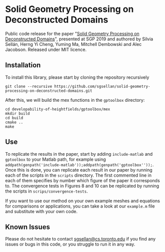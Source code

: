 # Solid Geometry Processing on Deconstructed Domains
Public code release for the paper "[Solid Geometry Processing on Deconstructed Domains](http://dgp.toronto.edu/~sgsellan/pdf/overlapping.pdf)", presented at SGP 2019 and authored by Silvia Sellán, Herng Yi Cheng, Yuming Ma, Mitchell Dembowski and Alec Jacobson. Released under MIT licence.

## Installation
To install this library, please start by cloning the repository recursively
```
git clone --recursive https://github.com/sgsellan/solid-geometry-processing-on-deconstructed-domains.git
```
After this, we will build the mex functions in the `gptoolbox` directory:
```
cd developability-of-heightfields/gptoolbox/mex
mkdir build
cd build
cmake ..
make
```

## Use
To replicate the results in the paper, start by adding `include-matlab` and `gptoolbox` to your Matlab path, for example using `addpath(genpath('include-matlab'));addpath(genpath('gptoolbox''));`. Once this is done, you can replicate each result in our paper by running each of the scripts in the `scripts` directory. The first commented line in each of them specifies by number which figure of the paper it corresponds to. The convergence tests in Figures 8 and 10 can be replicated by running the scripts in `scrips/convergence-tests`.

If you want to use our method on your own example meshes and equations for comparisons or applications, you can take a look at our  `example.m` file and substitute with your own code.


## Known Issues
Please do not hesitate to contact
[sgsellan@cs.toronto.edu](mailto:sgsellan@cs.toronto.edu) if you find any issues
or bugs in this code, or you struggle to run it in any way.
